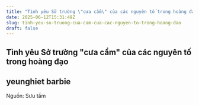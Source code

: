 ```yaml
---
title: "Tình yêu Sở trường \"cưa cẩm\" của các nguyên tố trong hoàng đạo"
date: 2025-06-12T15:31:49Z
slug: tinh-yeu-so-truong-cua-cam-cua-cac-nguyen-to-trong-hoang-dao
draft: false
---
```


## Tình yêu Sở trường "cưa cẩm" của các nguyên tố trong hoàng đạo

## yeunghiet barbie

Nguồn: Sưu tầm